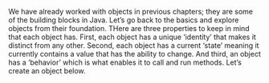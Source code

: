 We have already worked with objects in previous chapters; they are some of the building blocks in Java. Let’s go back to the basics and explore objects from their foundation. THere are three properties to keep in mind that each object has. First, each object has a unique ‘identity’ that makes it distinct from any other. Second, each object has a current ‘state’ meaning it currently contains a value that has the ability to change. And third, an object has a ‘behavior’ which is what enables it to call and run methods. Let’s create an object below.

